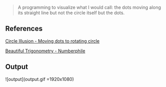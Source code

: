 > A programming to visualize what I would call: the dots moving along its straight line but not the circle itself but the dots.

## References

[Circle Illusion - Moving dots to rotating circle](https://www.mathworks.com/matlabcentral/fileexchange/90591-circle-illusion-moving-dots-to-rotating-circle)

[Beautiful Trigonometry - Numberphile](https://www.youtube.com/watch?v=snHKEpCv0Hk&t=159s)

## Output

![output](output.gif =1920x1080)
